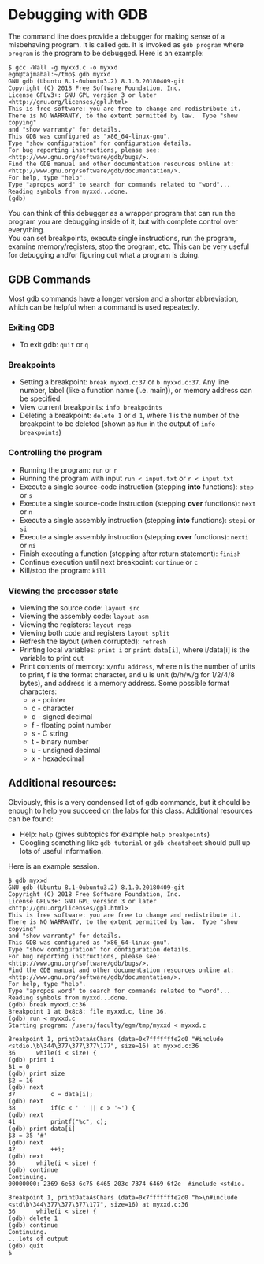 # Debugging with GDB

The command line does provide a debugger for making sense of a misbehaving program. It is called `gdb`. It is invoked as `gdb program` where `program` is the program to be debugged.
Here is an example: 

```
$ gcc -Wall -g myxxd.c -o myxxd
egm@tajmahal:~/tmp$ gdb myxxd
GNU gdb (Ubuntu 8.1-0ubuntu3.2) 8.1.0.20180409-git
Copyright (C) 2018 Free Software Foundation, Inc.
License GPLv3+: GNU GPL version 3 or later <http://gnu.org/licenses/gpl.html>
This is free software: you are free to change and redistribute it.
There is NO WARRANTY, to the extent permitted by law.  Type "show copying"
and "show warranty" for details.
This GDB was configured as "x86_64-linux-gnu".
Type "show configuration" for configuration details.
For bug reporting instructions, please see:
<http://www.gnu.org/software/gdb/bugs/>.
Find the GDB manual and other documentation resources online at:
<http://www.gnu.org/software/gdb/documentation/>.
For help, type "help".
Type "apropos word" to search for commands related to "word"...
Reading symbols from myxxd...done.
(gdb) 
```

You can think of this debugger as a wrapper program that can run the program you are debugging inside of it, but with complete control over everything.  
You can set breakpoints, execute single instructions, run the program, examine memory/registers, stop the program, etc. 
This can be very useful for debugging and/or figuring out what a program is doing. 

## GDB Commands
Most gdb commands have a longer version and a shorter abbreviation, which can be helpful when a command is used repeatedly. 

### Exiting GDB
* To exit gdb: `quit` or `q`

### Breakpoints
* Setting a breakpoint: `break myxxd.c:37` or `b myxxd.c:37`.  Any line number, label (like a function name (i.e. main)), or memory address can be specified. 
* View current breakpoints: `info breakpoints` 
* Deleting a breakpoint: `delete 1` or `d 1`, where 1 is the number of the breakpoint to be deleted (shown as `Num` in the output of `info breakpoints`)

### Controlling the program
* Running the program: `run` or `r`
* Running the program with input `run < input.txt` or `r < input.txt`
* Execute a single source-code instruction (stepping **into** functions): `step` or `s`
* Execute a single source-code instruction (stepping **over** functions): `next` or `n`
* Execute a single assembly instruction (stepping **into** functions): `stepi` or `si`
* Execute a single assembly instruction (stepping **over** functions): `nexti` or `ni`
* Finish executing a function (stopping after return statement): `finish`
* Continue execution until next breakpoint: `continue` or `c`
* Kill/stop the program: `kill`

### Viewing the processor state
* Viewing the source code: `layout src`
* Viewing the assembly code: `layout asm`
* Viewing the registers: `layout regs`
* Viewing both code and registers `layout split`
* Refresh the layout (when corrupted): `refresh`
* Printing local variables: `print i` or `print data[i]`, where i/data[i] is the variable to print out
* Print contents of memory: `x/nfu address`, where n is the number of units to print, f is the format character, and u is unit (b/h/w/g for 1/2/4/8 bytes), and address is a memory address. 
Some possible format characters:
    * a - pointer
    * c - character
    * d - signed decimal
    * f - floating point number
    * s - C string
    * t - binary number
    * u - unsigned decimal
    * x - hexadecimal

## Additional resources:
Obviously, this is a very condensed list of gdb commands, but it should be enough to help you succeed on the labs for this class. Additional resources can be found: 

  * Help: `help` (gives subtopics for example `help breakpoints`)
  * Googling something like `gdb tutorial` or `gdb cheatsheet` should pull up lots of useful information. 

Here is an example session.

```
$ gdb myxxd
GNU gdb (Ubuntu 8.1-0ubuntu3.2) 8.1.0.20180409-git
Copyright (C) 2018 Free Software Foundation, Inc.
License GPLv3+: GNU GPL version 3 or later <http://gnu.org/licenses/gpl.html>
This is free software: you are free to change and redistribute it.
There is NO WARRANTY, to the extent permitted by law.  Type "show copying"
and "show warranty" for details.
This GDB was configured as "x86_64-linux-gnu".
Type "show configuration" for configuration details.
For bug reporting instructions, please see:
<http://www.gnu.org/software/gdb/bugs/>.
Find the GDB manual and other documentation resources online at:
<http://www.gnu.org/software/gdb/documentation/>.
For help, type "help".
Type "apropos word" to search for commands related to "word"...
Reading symbols from myxxd...done.
(gdb) break myxxd.c:36 
Breakpoint 1 at 0x8c8: file myxxd.c, line 36.
(gdb) run < myxxd.c
Starting program: /users/faculty/egm/tmp/myxxd < myxxd.c

Breakpoint 1, printDataAsChars (data=0x7fffffffe2c0 "#include <stdio.\b\344\377\377\377\177", size=16) at myxxd.c:36
36		while(i < size) {
(gdb) print i
$1 = 0
(gdb) print size
$2 = 16
(gdb) next
37			c = data[i];
(gdb) next
38			if(c < ' ' || c > '~') {
(gdb) next
41			printf("%c", c);
(gdb) print data[i]
$3 = 35 '#'
(gdb) next
42			++i;
(gdb) next
36		while(i < size) {
(gdb) continue
Continuing.
00000000: 2369 6e63 6c75 6465 203c 7374 6469 6f2e  #include <stdio.

Breakpoint 1, printDataAsChars (data=0x7fffffffe2c0 "h>\n#include <std\b\344\377\377\377\177", size=16) at myxxd.c:36
36		while(i < size) {
(gdb) delete 1
(gdb) continue
Continuing.
...lots of output
(gdb) quit
$
```

